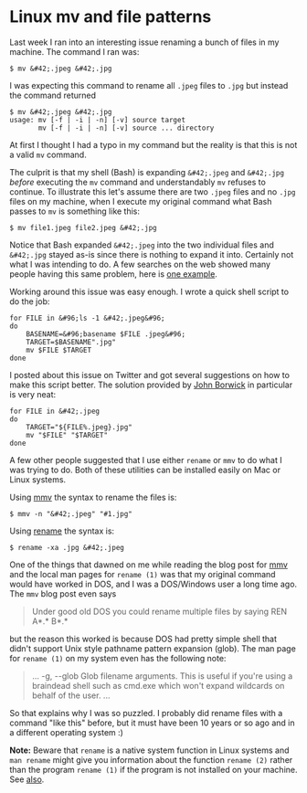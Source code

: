 # Linux mv and file patterns
Last week I ran into an interesting issue renaming a bunch of files in my machine. The command I ran was:

```
$ mv &#42;.jpeg &#42;.jpg
```

I was expecting this command to rename all `.jpeg` files to `.jpg` but instead the command returned

```
$ mv &#42;.jpeg &#42;.jpg
usage: mv [-f | -i | -n] [-v] source target
       mv [-f | -i | -n] [-v] source ... directory
```

At first I thought I had a typo in my command but the reality is that this is not a valid `mv` command. 

The culprit is that my shell (Bash) is expanding `&#42;.jpeg` and `&#42;.jpg` *before* executing the `mv` command and understandably `mv` refuses to continue. To illustrate this let's assume there are two `.jpeg` files and no `.jpg` files on my machine, when I execute my original command what Bash passes to `mv` is something like this:

```
$ mv file1.jpeg file2.jpeg &#42;.jpg
```

Notice that Bash expanded `&#42;.jpeg` into the two individual files and  `&#42;.jpg` stayed as-is since there is nothing to expand it into. Certainly not what I was intending to do. A few searches on the web showed many people having this same problem, here is [one example](https://unix.stackexchange.com/questions/181141/rename-multiple-files-with-mv-to-change-the-extension).

Working around this issue was easy enough. I wrote a quick shell script to do the job:

```
for FILE in &#96;ls -1 &#42;.jpeg&#96;
do
    BASENAME=&#96;basename $FILE .jpeg&#96;
    TARGET=$BASENAME".jpg"
    mv $FILE $TARGET
done
```

I posted about this issue on Twitter and got several suggestions on how to make this script better. The solution provided by [John Borwick](https://twitter.com/borwick/status/1188697953768050689) in particular is very neat:

```
for FILE in &#42;.jpeg
do
    TARGET="${FILE%.jpeg}.jpg"
    mv "$FILE" "$TARGET"
done
```

A few other people suggested that I use either `rename` or `mmv` to do what I was trying to do. Both of these utilities can be installed easily on Mac or Linux systems. 

Using [mmv](https://www.cgarbs.de/blog/archives/430-mmv-mass-rename-of-files-and-more!.html) the syntax to rename the files is:

```
$ mmv -n "&#42;.jpeg" "#1.jpg"
```

Using [rename](https://www.putorius.net/rename-command-linux.html) the syntax is:

```
$ rename -xa .jpg &#42;.jpeg
```

One of the things that dawned on me while reading the blog post for [mmv](https://www.cgarbs.de/blog/archives/430-mmv-mass-rename-of-files-and-more!.html) and the local man pages for `rename (1)` was that my original command would have worked in DOS, and I was a DOS/Windows user a long time ago. The `mmv` blog post even says 

> Under good old DOS you could rename multiple files by saying 
> REN A&#42;.&#42; B&#42;.&#42;

but the reason this worked is because DOS had pretty simple shell that didn't support Unix style pathname pattern expansion (glob). The man page for `rename (1)` on my system even has the following note:

> ...
> -g, --glob
>    Glob filename arguments. This is useful if you're using a braindead shell such as cmd.exe which won't expand wildcards on behalf of the user.
> ...

So that explains why I was so puzzled. I probably did rename files with a command "like this" before, but it must have been 10 years or so ago and in a different operating system :)

**Note:** Beware that `rename` is a native system function in Linux systems and `man rename` might give you information about the function `rename (2)` rather than the program `rename (1)` if the program is not installed on your machine. See [also](https://unix.stackexchange.com/questions/3586/what-do-the-numbers-in-a-man-page-mean).